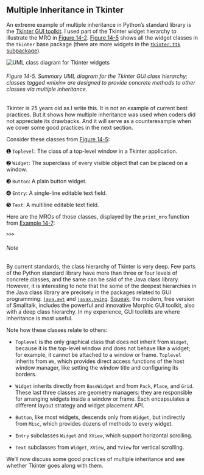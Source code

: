 ## Multiple Inheritance in Tkinter

An extreme example of multiple inheritance in Python’s standard library is the [Tkinter GUI toolkit](https://fpy.li/14-24). I used part of the Tkinter widget hierarchy to illustrate the MRO in [Figure 14-2](#tkwidgets_mro_uml). [Figure 14-5](#tkinter_uml) shows all the widget classes in the `tkinter` base package (there are more widgets in the [`tkinter.ttk` subpackage](https://fpy.li/14-25)).

![UML class diagram for Tkinter widgets](assets/flpy_1405.png)

###### Figure 14-5. Summary UML diagram for the Tkinter GUI class hierarchy; classes tagged «mixin» are designed to provide concrete methods to other classes via multiple inheritance.

Tkinter is 25 years old as I write this. It is not an example of current best practices. But it shows how multiple inheritance was used when coders did not appreciate its drawbacks. And it will serve as a counterexample when we cover some good practices in the next section.

Consider these classes from [Figure 14-5](#tkinter_uml):

➊ `Toplevel`: The class of a top-level window in a Tkinter application.

➋ `Widget`: The superclass of every visible object that can be placed on a window.

➌ `Button`: A plain button widget.

➍ `Entry`: A single-line editable text field.

➎ `Text`: A multiline editable text field.

Here are the MROs of those classes, displayed by the `print_mro` function from [Example 14-7](#ex_tkinter_text_mro):

```
>>> 
```

###### Note

By current standards, the class hierarchy of Tkinter is very deep. Few parts of the Python standard library have more than three or four levels of concrete classes, and the same can be said of the Java class library. However, it is interesting to note that the some of the deepest hierarchies in the Java class library are precisely in the packages related to GUI programming: [`java.awt`](https://fpy.li/14-26) and [`javax.swing`](https://fpy.li/14-27). [Squeak](https://fpy.li/14-28), the modern, free version of Smalltalk, includes the powerful and innovative Morphic GUI toolkit, also with a deep class hierarchy. In my experience, GUI toolkits are where inheritance is most useful.

Note how these classes relate to others:

- `Toplevel` is the only graphical class that does not inherit from `Widget`, because it is the top-level window and does not behave like a widget; for example, it cannot be attached to a window or frame. `Toplevel` inherits from `Wm`, which provides direct access functions of the host window manager, like setting the window title and configuring its borders.
    
- `Widget` inherits directly from `BaseWidget` and from `Pack`, `Place`, and `Grid`. These last three classes are geometry managers: they are responsible for arranging widgets inside a window or frame. Each encapsulates a different layout strategy and widget placement API.
    
- `Button`, like most widgets, descends only from `Widget`, but indirectly from `Misc`, which provides dozens of methods to every widget.
    
- `Entry` subclasses `Widget` and `XView`, which support horizontal scrolling.
    
- `Text` subclasses from `Widget`, `XView`, and `YView` for vertical scrolling.
    

We’ll now discuss some good practices of multiple inheritance and see whether Tkinter goes along with them.
